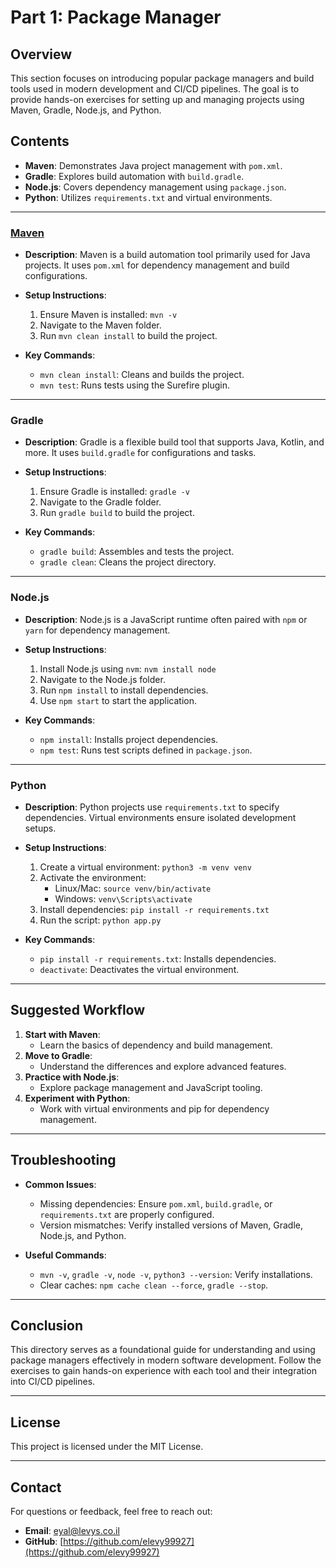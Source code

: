 # Part 1: Package Manager 

## Overview
This section focuses on introducing popular package managers and build tools used in modern development and CI/CD pipelines. The goal is to provide hands-on exercises for setting up and managing projects using Maven, Gradle, Node.js, and Python.

## Contents
- **Maven**: Demonstrates Java project management with `pom.xml`.
- **Gradle**: Explores build automation with `build.gradle`.
- **Node.js**: Covers dependency management using `package.json`.
- **Python**: Utilizes `requirements.txt` and virtual environments.

---

### <a href="./01-simple-maven/">Maven</A>
- **Description**:
  Maven is a build automation tool primarily used for Java projects. It uses `pom.xml` for dependency management and build configurations.

- **Setup Instructions**:
  1. Ensure Maven is installed: `mvn -v`
  2. Navigate to the Maven folder.
  3. Run `mvn clean install` to build the project.

- **Key Commands**:
  - `mvn clean install`: Cleans and builds the project.
  - `mvn test`: Runs tests using the Surefire plugin.

---

### Gradle
- **Description**:
  Gradle is a flexible build tool that supports Java, Kotlin, and more. It uses `build.gradle` for configurations and tasks.

- **Setup Instructions**:
  1. Ensure Gradle is installed: `gradle -v`
  2. Navigate to the Gradle folder.
  3. Run `gradle build` to build the project.

- **Key Commands**:
  - `gradle build`: Assembles and tests the project.
  - `gradle clean`: Cleans the project directory.

---

### Node.js
- **Description**:
  Node.js is a JavaScript runtime often paired with `npm` or `yarn` for dependency management.

- **Setup Instructions**:
  1. Install Node.js using `nvm`: `nvm install node`
  2. Navigate to the Node.js folder.
  3. Run `npm install` to install dependencies.
  4. Use `npm start` to start the application.

- **Key Commands**:
  - `npm install`: Installs project dependencies.
  - `npm test`: Runs test scripts defined in `package.json`.

---

### Python
- **Description**:
  Python projects use `requirements.txt` to specify dependencies. Virtual environments ensure isolated development setups.

- **Setup Instructions**:
  1. Create a virtual environment: `python3 -m venv venv`
  2. Activate the environment:
     - Linux/Mac: `source venv/bin/activate`
     - Windows: `venv\Scripts\activate`
  3. Install dependencies: `pip install -r requirements.txt`
  4. Run the script: `python app.py`

- **Key Commands**:
  - `pip install -r requirements.txt`: Installs dependencies.
  - `deactivate`: Deactivates the virtual environment.

---

## Suggested Workflow
1. **Start with Maven**:
   - Learn the basics of dependency and build management.
2. **Move to Gradle**:
   - Understand the differences and explore advanced features.
3. **Practice with Node.js**:
   - Explore package management and JavaScript tooling.
4. **Experiment with Python**:
   - Work with virtual environments and pip for dependency management.

---

## Troubleshooting
- **Common Issues**:
  - Missing dependencies: Ensure `pom.xml`, `build.gradle`, or `requirements.txt` are properly configured.
  - Version mismatches: Verify installed versions of Maven, Gradle, Node.js, and Python.

- **Useful Commands**:
  - `mvn -v`, `gradle -v`, `node -v`, `python3 --version`: Verify installations.
  - Clear caches: `npm cache clean --force`, `gradle --stop`.

---

## Conclusion
This directory serves as a foundational guide for understanding and using package managers effectively in modern software development. Follow the exercises to gain hands-on experience with each tool and their integration into CI/CD pipelines.

---

## License

This project is licensed under the MIT License.

---
## **Contact**
For questions or feedback, feel free to reach out:
- **Email**: eyal@levys.co.il
- **GitHub**: [https://github.com/elevy99927](https://github.com/elevy99927)
